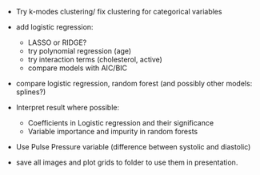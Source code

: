 - Try k-modes clustering/ fix clustering for categorical variables
- add logistic regression:
    - LASSO or RIDGE?
	- try polynomial regression (age)
	- try interaction terms (cholesterol, active)
	- compare models with AIC/BIC
- compare logistic regression, random forest (and possibly other models: splines?)
- Interpret result where possible:
	- Coefficients in Logistic regression and their significance
	- Variable importance and impurity in random forests
- Use Pulse Pressure variable (difference between systolic and diastolic)

- save all images and plot grids to folder to use them in presentation. 
